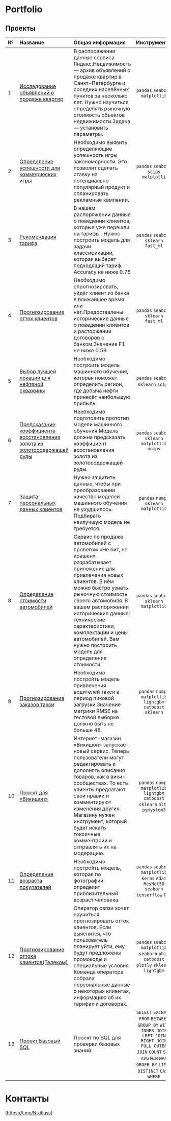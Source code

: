 # Portfolio
## Проекты

|№| Название | Общая информация | Инструменты |
|:---|:-------------------|:----------------------------------------------------------|:-----------:|
|1|[Исследование объявлений о продаже квартир](https://github.com/SavinienBl/Portfolio/tree/b90fd51ff3806247a27d7c16bea64c767d8a6e6d/Project%201)|В распоряжении данные сервиса Яндекс.Недвижимость — архив объявлений о продаже квартир в Санкт-Петербурге и соседних населённых пунктов за несколько лет. Нужно научиться определять рыночную стоимость объектов недвижимости.Задача — установить параметры.|`pandas` `seaborn` `matplotlib`|
|2|[Определение успешности для коммерческих игры](https://github.com/SavinienBl/Portfolio/tree/b90fd51ff3806247a27d7c16bea64c767d8a6e6d/Project%202)|Необходимо выявить определяющие успешность игры закономерности. Это позволит сделать ставку на потенциально популярный продукт и спланировать рекламные кампании.|`pandas` `seaborn` `scipy` `matplotli`|
|3|[Рекомендация тарифа](https://github.com/SavinienBl/Portfolio/tree/b90fd51ff3806247a27d7c16bea64c767d8a6e6d/Project%203)|В нашем распоряжении данные о поведении клиентов, которые уже перешли на тарифы . Нужно построить модель для задачи классификации, которая выберет подходящий тариф. Accuracy не ниже 0.75|`pandas` `seaborn` `sklearn` `fast_ml`|
|4|[Прогнозирование отток клиентов](https://github.com/SavinienBl/Portfolio/tree/fd5b32ce2e68c200dabd6a8cb8177264173d15a2/Project%204)|Необходимо спрогнозировать, уйдёт клиент из банка в ближайшее время или нет.Предоставлены исторические данные о поведении клиентов и расторжении договоров с банком.Значение F1 не ниже 0.59|`pandas` `seaborn` `sklearn` `fast_ml`|
|5|[Выбор лучшей локации для нефтяной скважины](https://github.com/SavinienBl/Portfolio/tree/f466ed354e168e143da96943abbf9e183b7309af/Project%205)|Необходимо построить модель машинного обучения, которая поможет определить регион, где добыча нефти принесёт наибольшую прибыль.|`pandas` `seaborn` `sklearn` `scipy`|
|6|[Предсказание коэффициента восстановления золота из золотосодержащей руды](https://github.com/SavinienBl/Portfolio/tree/f466ed354e168e143da96943abbf9e183b7309af/Project%206)|Необходимо подготовить прототип модели машинного обучения.Модель должна предсказать коэффициент восстановления золота из золотосодержащей руды.|`pandas` `seaborn` `sklearn` `matplotlib` `numpy`|
|7|[Защита персональных данных клиентов](https://github.com/SavinienBl/Portfolio/tree/894ccdcb7e73fbd21e45385ad4e3ab7352db0133/Project%207)|Нужно защитить данные, чтобы при преобразовании качество моделей машинного обучения не ухудшилось. Подбирать наилучшую модель не требуется.|`pandas` `numpy` `sklearn` `matplotlib`|
|8|[Определение стоимости автомобилей](https://github.com/SavinienBl/Portfolio/tree/21f20e91c603dd84eb89191a5e4a32a770926ebc/Project%209)|Сервис по продаже автомобилей с пробегом «Не бит, не крашен» разрабатывает приложение для привлечения новых клиентов. В нём можно быстро узнать рыночную стоимость своего автомобиля. В вашем распоряжении исторические данные: технические характеристики, комплектации и цены автомобилей. Вам нужно построить модель для определения стоимости.|`pandas` `seaborn` `sklearn` `matplotlib`|
|9|[Прогнозирование заказов такси](https://github.com/SavinienBl/Portfolio/tree/5d15b81445102926a5df0616687c6b627f738fda/Project%2010)|Необходимо постройть модель привлечения водителей такси в период пиковой загрузки.Значение метрики RMSE на тестовой выборке должно быть не больше 48.|`pandas` `numpy` `matplotlib` `lightgbm` `catboost` `sklearn`|
|10|[Проект для «Викишоп»](https://github.com/SavinienBl/Portfolio/tree/64e42b808b9951a80d2c098d4e7e2ba2785604ab/Project%2011)|Интернет-магазин «Викишоп» запускает новый сервис. Теперь пользователи могут редактировать и дополнять описания товаров, как в вики-сообществах. То есть клиенты предлагают свои правки и комментируют изменения других. Магазину нужен инструмент, который будет искать токсичные комментарии и отправлять их на модерацию.|`pandas` `numpy` `matplotlib` `lightgbm` `catboost` `sklearn` `nltk` `pymystem3`|
|11|[Определение возраста покупателей](https://github.com/SavinienBl/Portfolio/tree/1e5cec95275652d5988f1e8d6fc8af261db58abd/Project%2012)|Необходимо постройть модель, которая по фотографии определит приблизительный возраст человека.|`pandas` `seaborn` `matplotlib` `keras` `Adam` `ResNet50` `seaborn` `tensorflow` `PIL`|
|12|[Прогнозирование оттока клиентов(Телеком)](https://github.com/SavinienBl/Portfolio/tree/c6c9ed2160ded4dccd83ef3f4c2aadfaa9f7cdba/Project%2013)|Оператор связи хочет научиться прогнозировать отток клиентов. Если выяснится, что пользователь планирует уйти, ему будут предложены промокоды и специальные условия. Команда оператора собрала персональные данные о некоторых клиентах, информацию об их тарифах и договорах.|`pandas` `seaborn` `matplotlib`  `seaborn` `phik` `catboost` `plotly` `sklearn` `lightgbm`|
|13|[Проект Базовый SQL](https://github.com/SavinienBl/Portfolio/blob/main/SQL%20.ipynb)|Проект по SQL для проверки базовых знаний|`SELECT` `EXTRACT` `FROM`  `BETWEEN` `GROUP BY` `WITH` `INNER JOIN` `LEFT JOIN` `RIGHT JOIN` `FULL OUTER JOIN` `COUNT` `SUM` `AVG` `MIN` `MAX` `ORDER BY` `LIMIT` `DISTINCT` `CASE` `WHERE`|

# Контакты
[https://t.me/Nikitiuss]
